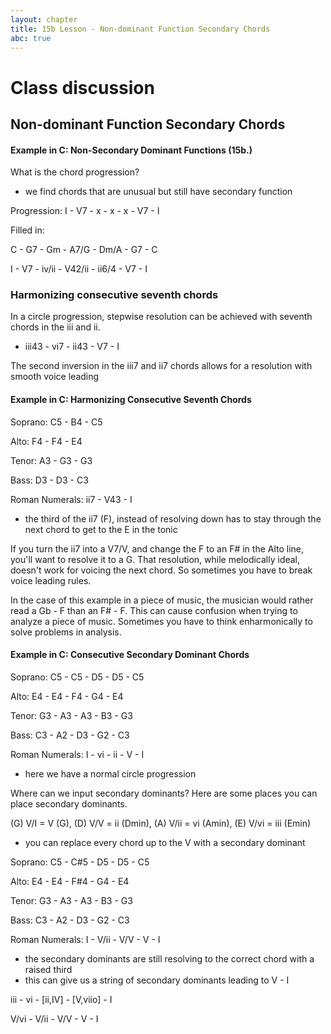 ```yaml
---
layout: chapter
title: 15b Lesson - Non-dominant Function Secondary Chords
abc: true
---
```

# Class discussion

## Non-dominant Function Secondary Chords

#### Example in C: Non-Secondary Dominant Functions (15b.)
What is the chord progression?
- we find chords that are unusual but still have secondary function

Progression: I -  V7 - x - x - x - V7 - I

Filled in:

C - G7 - Gm - A7/G - Dm/A - G7 - C

I - V7 - iv/ii - V42/ii - ii6/4 - V7 - I

### Harmonizing consecutive seventh chords

In a circle progression, stepwise resolution can be achieved with seventh chords in the iii and ii.
- iii43 - vi7 - ii43 - V7 - I

The second inversion in the iii7 and ii7 chords allows for a resolution with smooth voice leading

#### Example in C: Harmonizing Consecutive Seventh Chords

Soprano: C5 - B4 - C5 

Alto: F4 - F4 - E4

Tenor: A3 - G3 - G3

Bass: D3 - D3 - C3

Roman Numerals: ii7 - V43 - I 
- the third of the ii7 (F), instead of resolving down has to stay through the next chord to get to the E in the tonic

If you turn the ii7 into a V7/V, and change the F to an F# in the Alto line, you'll want to resolve it to a G.
That resolution, while melodically ideal, doesn't work for voicing the next chord. 
So sometimes you have to break voice leading rules. 

In the case of this example in a piece of music, the musician would rather read a Gb - F than an F# - F. 
This can cause confusion when trying to analyze a piece of music. 
Sometimes you have to think enharmonically to solve problems in analysis. 

#### Example in C: Consecutive Secondary Dominant Chords

Soprano: C5 - C5 - D5 - D5 - C5

Alto: E4 - E4 - F4 - G4 - E4 

Tenor: G3 - A3 - A3 - B3 - G3

Bass: C3 - A2 - D3 - G2 - C3

Roman Numerals: I - vi - ii - V - I
- here we have a normal circle progression

Where can we input secondary dominants?
Here are some places you can place secondary dominants.

(G) V/I = V (G), (D) V/V = ii (Dmin), (A) V/ii = vi (Amin), (E) V/vi = iii (Emin)
- you can replace every chord up to the V with a secondary dominant

Soprano: C5 - C#5 - D5 - D5 - C5

Alto: E4 - E4 - F#4 - G4 - E4 

Tenor: G3 - A3 - A3 - B3 - G3

Bass: C3 - A2 - D3 - G2 - C3

Roman Numerals: I - V/ii - V/V - V - I
- the secondary dominants are still resolving to the correct chord with a raised third
- this can give us a string of secondary dominants leading to V - I

iii - vi - [ii,IV] - [V,viio] - I

V/vi - V/ii - V/V - V - I
